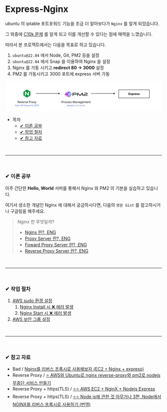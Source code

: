 # Express-Nginx

ubuntu 의 iptable 포트포워드 기능을 조금 더 알아보다가 `Nginx` 를 알게 되었습니다.

그 와중에 [C10k 문제](https://en.wikipedia.org/wiki/C10k_problem) 를 알게 되고 이를 개선할 수 있다는 점에 매력을 느꼈습니다.

따라서 본 프로젝트에서는 다음을 목표로 하고 있습니다.

1. `ubuntu@22.04` 에서 Node, Git, PM2 등을 설정
2. `ubuntu@22.04` 에서 Snap 을 이용하여 Nginx 을 설정
3. Nginx 를 가동 시키고 **redirect 80 -> 3000** 설정
4. PM2 를 가동시키고 3000 포트에 express 서버 가동

![](./Logic.png)

- 목차 
    - [✔ 이론 공부](./README.md#✔-이론-공부)
    - [✔ 작업 절차](./README.md#✔-작업-절차)
    - [✔ 참고 자료](./README.md#✔-참고-자료)

<br>
<hr>
<br>

### ✔ 이론 공부

아주 간단한 **Hello, World** 서버를 통해서 Nginx 와 PM2 의 기본을 실습하고 있습니다.

여기서 생소한 개념인 Nginx 에 대해서 궁금하시다면, 다음의 `영문 Gist` 를 참고하시거나 구글링을 해주세요.


> Nginx 란 무엇일까?
> 
> - [Nginx 란?, ENG](https://gist.github.com/unchaptered/d534826205517bf1e08311df57e02d66)
> - [Proxy Server 란?, ENG](https://gist.github.com/unchaptered/d53403dbba2b99cb808d9d9adc41ce33)
> - [Foward Proxy Server 란?, ENG](https://gist.github.com/unchaptered/a9e684ab95cef2ed8d8f3838b6264d25)
> - [Reverse Proxy Server 란?, ENG](https://gist.github.com/unchaptered/b13ace153fc948dbbf43d865fbe7766c)

<br>
<hr>
<br>

### ✔ 작업 절차

1. [AWS sudo 환경 설정](./aws.set.md)
    1. [Nginx Install 시 ❌ 에러 발생](./nginx.install.md)
    2. [Nginx Start 시  ❌ 에러 발생](./nginx.start.md)
2. [AWS 보안 그룹 설정](./aws.security.md)

<br>
<hr>
<br>

### ✔ 참고 자료

- Bad / [Nginx를 리버스 프록시로 사용해보자 (EC2 + Nginx + express)](https://darrengwon.tistory.com/546)
- Reverse Proxy / [⭐ AWS와 Ubuntu로 nginx reverse-proxy와 pm2로 nodejs 무중단 서비스 만들기](https://velog.io/@pinot/AWS-Ubuntu%EB%A1%9C-nginx-reverse-proxy-%EC%84%A4%EC%A0%95%ED%95%98%EA%B8%B0)
- Reverse Proxy + https(TLS) / [⭐⭐ AWS EC2 + NginX + Nodejs Express](https://junojunho.com/front-end/aws-nginx-express)
- Reverse Proxy + https(TLS) / [⭐⭐ Node js에 관한 것 아무거나 3편, Node에서 NGINX를 리버스 프록시로 사용하기 (번역)](https://velog.io/@jakeseo_me/Node%EC%97%90%EC%84%9C-NGINX%EB%A5%BC-%EB%A6%AC%EB%B2%84%EC%8A%A4-%ED%94%84%EB%A1%9D%EC%8B%9C%EB%A1%9C-%EC%82%AC%EC%9A%A9%ED%95%98%EA%B8%B0-%EB%B2%88%EC%97%AD)
